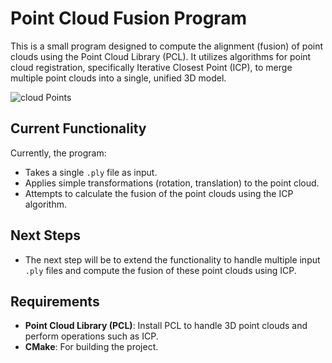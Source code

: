 # Point Cloud Fusion Program
This is a small program designed to compute the alignment (fusion) of point clouds using the Point Cloud Library (PCL). It utilizes algorithms for point cloud registration, specifically Iterative Closest Point (ICP), to merge multiple point clouds into a single, unified 3D model.


![cloud Points](https://github.com/user-attachments/assets/e0825d42-66a7-42d2-94ad-65397a50247b)

## Current Functionality

Currently, the program:
- Takes a single `.ply` file as input.
- Applies simple transformations (rotation, translation) to the point cloud.
- Attempts to calculate the fusion of the point clouds using the ICP algorithm.

## Next Steps

- The next step will be to extend the functionality to handle multiple input `.ply` files and compute the fusion of these point clouds using ICP.

## Requirements
- **Point Cloud Library (PCL)**: Install PCL to handle 3D point clouds and perform operations such as ICP.
- **CMake**: For building the project.
